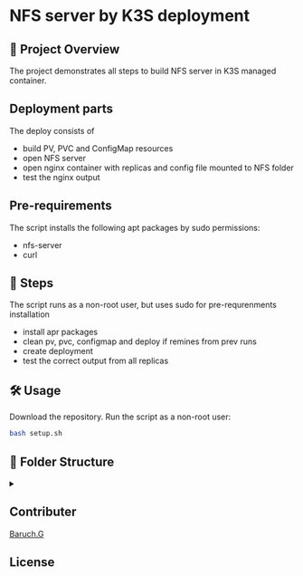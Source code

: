 # NFS server by K3S deployment
## 📌 Project Overview
The project demonstrates all steps to build NFS server in K3S managed container.  

## Deployment parts
The deploy consists of 
- build PV, PVC and ConfigMap resources
- open NFS server
- open nginx container with replicas and config file mounted to NFS folder
- test the nginx output
## Pre-requirements
The script installs the following apt packages by sudo permissions:
- nfs-server
- curl

## 👣 Steps
The script runs as a non-root user, but uses sudo for pre-requrenments installation
- install apr packages
- clean pv, pvc, configmap and deploy if remines from prev runs
- create deployment
- test the correct output from all replicas
 
## 🛠️ Usage
Download the repository. Run the script as a non-root user:
```sh
bash setup.sh
```

## 📁 Folder Structure
<details><summary></summary>
📁 <span style="display: inline-block; margin-right: 20px;">[nfs_server/](./)</span> Root directory  
  - 📄 <span style="display: inline-block; margin-right: 20px;">[README.md](./README.md)</span> Project overview
  - 📄 <span style="display: inline-block; margin-right: 20px;">[TASK.md](./TASK.md)</span> The task description
  - 📄 <span style="display: inline-block; margin-right: 20px;">[LICENSE](./LICENSE)</span> MIT License note
  - 📄 <span style="display: inline-block; margin-right: 20px;">[CONTRIBUTORS](./CONTRIBUTORS.md)</span> 
  - 📄 <span style="display: inline-block; margin-right: 20px;">[setup.sh](./setup.sh)</span> Main script
  - 📂 <span style="display: inline-block; margin-right: 20px;">[yaml](./yaml)</span> Yaml and config files from deployment
<details><summary></summary>
    - 📄 <span style="display: inline-block; margin-right: 20px;">[nginx-custom.conf](./nginx-custom.conf)</span> NGINX server config file
    - 📄 <span style="display: inline-block; margin-right: 20px;">[nfs-pv.yaml](./nfs-pv.yaml)</span> PersistentVolume yaml
    - 📄 <span style="display: inline-block; margin-right: 20px;">[nfs-pvc.yaml](./nfs-pvc.yaml)</span> PersistentVolumeClaim yaml
    - 📄 <span style="display: inline-block; margin-right: 20px;">[nginx-nfs.yaml](./nginx-nfs.yaml)</span> Main deployment yaml

</details>
</details>


## Contributer
[Baruch.G](https://gitlab.com/baruchgu)

## License

